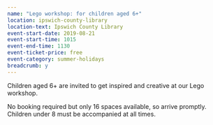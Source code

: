 ```yaml
---
name: "Lego workshop: for children aged 6+"
location: ipswich-county-library
location-text: Ipswich County Library
event-start-date: 2019-08-21
event-start-time: 1015
event-end-time: 1130
event-ticket-price: free
event-category: summer-holidays
breadcrumb: y
---
```


Children aged 6+ are invited to get inspired and creative at our Lego workshop.

No booking required but only 16 spaces available, so arrive promptly. Children under 8 must be accompanied at all times.
